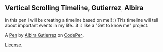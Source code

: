 Vertical Scrolling Timeline, Gutierrez, Albira
----------------------------------------------
In this pen I will be creating a timeline based on me!! :) This timeline will tell about important events in my life...it is like a "Get to know me" project.

A [Pen](http://codepen.io/albira_alx/pen/XpJYQO) by [Albira Gutierrez](http://codepen.io/albira_alx) on [CodePen](http://codepen.io/).

[License](http://codepen.io/albira_alx/pen/XpJYQO/license).